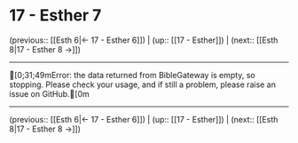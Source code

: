# 17 - Esther 7

(previous:: [[Esth 6|← 17 - Esther 6]]) | (up:: [[17 - Esther]]) | (next:: [[Esth 8|17 - Esther 8 →]])

***
[0;31;49mError: the data returned from BibleGateway is empty, so stopping. Please check your usage, and if still a problem, please raise an issue on GitHub.[0m

***

(previous:: [[Esth 6|← 17 - Esther 6]]) | (up:: [[17 - Esther]]) | (next:: [[Esth 8|17 - Esther 8 →]])
